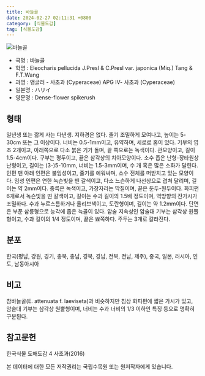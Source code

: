 ```yaml
---
title: 바늘골
date: 2024-02-27 02:11:31 +0800
category: [식물도감]
tag: [식물도감]
---
```




![바늘골](/fileUpload/plants/basic/Cyperaceae/Eleocharis/497/1_th2.JPG)
- 국명 : 바늘골
- 학명 : Eleocharis pellucida J.Presl & C.Presl var. japonica (Miq.) Tang & F.T.Wang
- 과명 : 앵글러 - 사초과 (Cyperaceae) APG Ⅳ- 사초과 (Cyperaceae)
- 일본명 : ハリイ
- 영문명 : Dense-flower spikerush


## 형태
일년생 또는 짧게 사는 다년생. 지하경은 없다. 줄기 조밀하게 모여나고, 높이는 5-30cm 또는 그 이상이다. 너비는 0.5-1mm이고, 유약하며, 세로로 홈이 있다. 기부의 엽초 2개이고, 아래쪽으로 다소 붉은 기가 돌며, 끝 쪽으로는 녹색이다. 관모양이고, 길이 1.5-4cm이다. 구부는 평두이고, 끝은 삼각상의 치아모양이다. 소수 좁은 난형-장타원상 난형이고, 길이는 (3-)5-10mm, 너비는 1.5-3mm이며, 수 개 혹은 많은 소화가 달린다. 인편 맨 아래 인편은 불임성이고, 줄기를 에워싸며, 소수 전체를 떠받치고 있는 모양이다. 임성 인편은 연한 녹슨빛을 띤 갈색이고, 다소 느슨하게 나선상으로 겹쳐 달리며, 길이는 약 2mm이다. 중륵은 녹색이고, 가장자리는 막질이며, 끝은 둔두-원두이다. 화피편 6개로서 녹슨빛을 띤 갈색이고, 길이는 수과 길이의 1.5배 정도이며, 역방향의 잔가시가 조밀하다. 수과 누르스름하거나 올리브색이고, 도란형이며, 길이는 약 1.2mm이다. 단면은 부푼 삼릉형으로 능각에 좁은 늑골이 있다. 암술 지속성인 암술대 기부는 삼각상 원뿔형이고, 수과 길이의 1/4 정도이며, 끝은 뾰쪽하다. 주두는 3개로 갈라진다.
## 분포
한국(평남, 강원, 경기, 충북, 충남, 경북, 경남, 전북, 전남, 제주), 중국, 일본, 러시아, 인도, 남동아시아
## 비고
참바늘골(E. attenuata f. laeviseta)과 비슷하지만 침상 화피편에 짧은 가시가 있고, 암술대 기부는 삼각상 원뿔형이며, 너비는 수과 너비의 1/3 이하인 특징 등으로 명확히 구분된다.
## 참고문헌
한국식물 도해도감 4 사초과(2016)






본 데이터에 대한 모든 저작권리는 국립수목원 또는 원저작자에게 있습니다.
